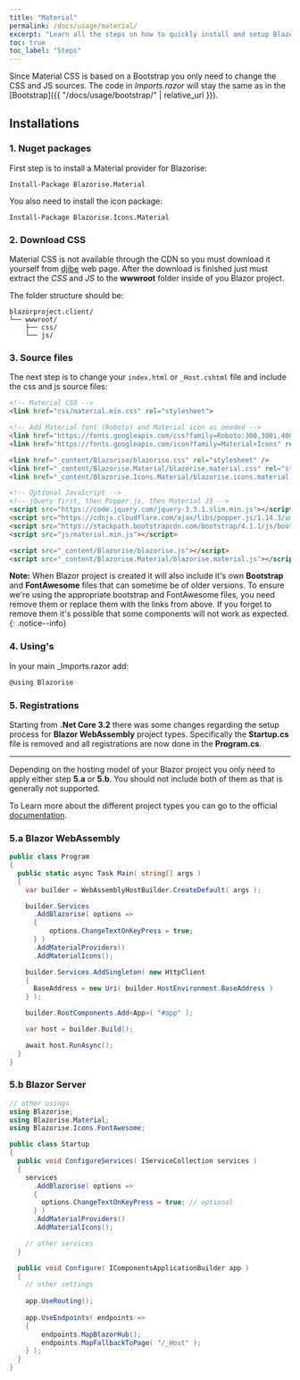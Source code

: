 ```yaml
---
title: "Material"
permalink: /docs/usage/material/
excerpt: "Learn all the steps on how to quickly install and setup Blazorise for Material CSS framework and material icons."
toc: true
toc_label: "Steps"
---
```


Since Material CSS is based on a Bootstrap you only need to change the CSS and JS sources. The code in _Imports.razor_ will stay the same as in the [Bootstrap]({{ "/docs/usage/bootstrap/" | relative_url }}).

## Installations

### 1. Nuget packages

First step is to install a Material provider for Blazorise:

```
Install-Package Blazorise.Material
```

You also need to install the icon package:

```
Install-Package Blazorise.Icons.Material
```

### 2. Download CSS

Material CSS is not available through the CDN so you must download it yourself from [djibe](https://djibe.github.io/material/) web page. After the download is finished just must extract the _CSS_ and _JS_ to the **wwwroot** folder inside of you Blazor project.

The folder structure should be:

```text
blazorproject.client/
└── wwwroot/
    ├── css/
    └── js/
```

### 3. Source files

The next step is to change your `index.html` or `_Host.cshtml` file and include the css and js source files:

```html
<!-- Material CSS -->
<link href="css/material.min.css" rel="stylesheet">

<!-- Add Material font (Roboto) and Material icon as needed -->
<link href="https://fonts.googleapis.com/css?family=Roboto:300,300i,400,400i,500,500i,700,700i|Roboto+Mono:300,400,700|Roboto+Slab:300,400,700" rel="stylesheet">
<link href="https://fonts.googleapis.com/icon?family=Material+Icons" rel="stylesheet">

<link href="_content/Blazorise/blazorise.css" rel="stylesheet" />
<link href="_content/Blazorise.Material/blazorise.material.css" rel="stylesheet" />
<link href="_content/Blazorise.Icons.Material/blazorise.icons.material.css" rel="stylesheet" />

<!-- Optional JavaScript -->
<!-- jQuery first, then Popper.js, then Material JS -->
<script src="https://code.jquery.com/jquery-3.3.1.slim.min.js"></script>
<script src="https://cdnjs.cloudflare.com/ajax/libs/popper.js/1.14.3/umd/popper.min.js"></script>
<script src="https://stackpath.bootstrapcdn.com/bootstrap/4.1.1/js/bootstrap.min.js"></script>
<script src="js/material.min.js"></script>

<script src="_content/Blazorise/blazorise.js"></script>
<script src="_content/Blazorise.Material/blazorise.material.js"></script>
```

**Note:** When Blazor project is created it will also include it's own **Bootstrap** and **FontAwesome** files that can sometime be of older versions. To ensure we're using the appropriate bootstrap and FontAwesome files, you need remove them or replace them with the links from above. If you forget to remove them it's possible that some components will not work as expected.
{: .notice--info}

### 4. Using's

In your main _Imports.razor add:

```cs
@using Blazorise
```

### 5. Registrations

Starting from **.Net Core 3.2** there was some changes regarding the setup process for **Blazor WebAssembly** project types. Specifically the **Startup.cs** file is removed and all registrations are now done in the **Program.cs**.

---
Depending on the hosting model of your Blazor project you only need to apply either step **5.a** or **5.b**. You should not include both of them as that is generally not supported.

To Learn more about the different project types you can go to the official [documentation](https://docs.microsoft.com/en-us/aspnet/core/blazor/hosting-models).

### 5.a Blazor WebAssembly

```cs
public class Program
{
  public static async Task Main( string[] args )
  {
    var builder = WebAssemblyHostBuilder.CreateDefault( args );

    builder.Services
      .AddBlazorise( options =>
      {
          options.ChangeTextOnKeyPress = true;
      } )
      .AddMaterialProviders()
      .AddMaterialIcons();

    builder.Services.AddSingleton( new HttpClient
    {
      BaseAddress = new Uri( builder.HostEnvironment.BaseAddress )
    } );

    builder.RootComponents.Add<App>( "#app" );

    var host = builder.Build();

    await host.RunAsync();
  }
}
```

### 5.b Blazor Server

```cs
// other usings
using Blazorise;
using Blazorise.Material;
using Blazorise.Icons.FontAwesome;

public class Startup
{
  public void ConfigureServices( IServiceCollection services )
  {
    services
      .AddBlazorise( options =>
      {
        options.ChangeTextOnKeyPress = true; // optional
      } )
      .AddMaterialProviders()
      .AddMaterialIcons();

    // other services
  }

  public void Configure( IComponentsApplicationBuilder app )
  {
    // other settings
    
    app.UseRouting();
    
    app.UseEndpoints( endpoints =>
    {
        endpoints.MapBlazorHub();
        endpoints.MapFallbackToPage( "/_Host" );
    } );
  }
}
```